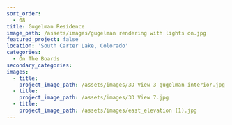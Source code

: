 ```yaml
---
sort_order:
  - 08
title: Gugelman Residence
image_path: /assets/images/gugelman rendering with lights on.jpg
featured_project: false
location: 'South Carter Lake, Colorado'
categories:
  - On The Boards
secondary_categories:
images:
  - title:
    project_image_path: /assets/images/3D View 3 gugelman interior.jpg
  - title:
    project_image_path: /assets/images/3D View 7.jpg
  - title:
    project_image_path: /assets/images/east_elevation (1).jpg
---
```



